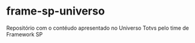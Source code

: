 # frame-sp-universo
Repositório com o contéudo apresentado no Universo Totvs pelo time de Framework SP
